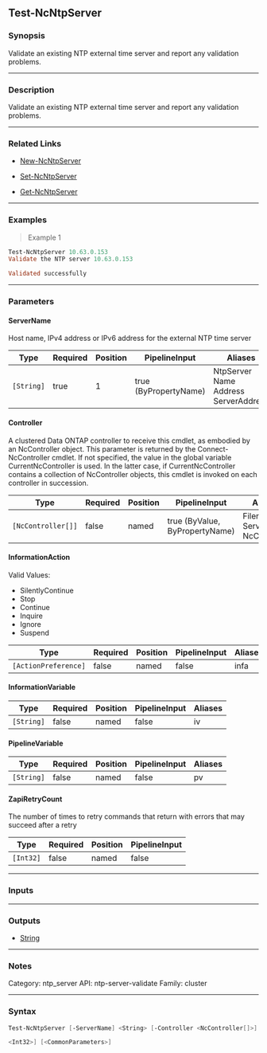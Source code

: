 Test-NcNtpServer
----------------

### Synopsis
Validate an existing NTP external time server and report any validation problems.

---

### Description

Validate an existing NTP external time server and report any validation problems.

---

### Related Links
* [New-NcNtpServer](New-NcNtpServer)

* [Set-NcNtpServer](Set-NcNtpServer)

* [Get-NcNtpServer](Get-NcNtpServer)

---

### Examples
> Example 1

```PowerShell
Test-NcNtpServer 10.63.0.153
Validate the NTP server 10.63.0.153

Validated successfully

```

---

### Parameters
#### **ServerName**
Host name, IPv4 address or IPv6 address for the external NTP time server

|Type      |Required|Position|PipelineInput        |Aliases                                         |
|----------|--------|--------|---------------------|------------------------------------------------|
|`[String]`|true    |1       |true (ByPropertyName)|NtpServer<br/>Name<br/>Address<br/>ServerAddress|

#### **Controller**
A clustered Data ONTAP controller to receive this cmdlet, as embodied by an NcController object.  This parameter is returned by the Connect-NcController cmdlet.  If not specified, the value in the global variable CurrentNcController is used.  In the latter case, if CurrentNcController contains a collection of NcController objects, this cmdlet is invoked on each controller in succession.

|Type              |Required|Position|PipelineInput                 |Aliases                          |
|------------------|--------|--------|------------------------------|---------------------------------|
|`[NcController[]]`|false   |named   |true (ByValue, ByPropertyName)|Filer<br/>Server<br/>NcController|

#### **InformationAction**

Valid Values:

* SilentlyContinue
* Stop
* Continue
* Inquire
* Ignore
* Suspend

|Type                |Required|Position|PipelineInput|Aliases|
|--------------------|--------|--------|-------------|-------|
|`[ActionPreference]`|false   |named   |false        |infa   |

#### **InformationVariable**

|Type      |Required|Position|PipelineInput|Aliases|
|----------|--------|--------|-------------|-------|
|`[String]`|false   |named   |false        |iv     |

#### **PipelineVariable**

|Type      |Required|Position|PipelineInput|Aliases|
|----------|--------|--------|-------------|-------|
|`[String]`|false   |named   |false        |pv     |

#### **ZapiRetryCount**
The number of times to retry commands that return with errors that may succeed after a retry

|Type     |Required|Position|PipelineInput|
|---------|--------|--------|-------------|
|`[Int32]`|false   |named   |false        |

---

### Inputs

---

### Outputs
* [String](https://learn.microsoft.com/en-us/dotnet/api/System.String)

---

### Notes
Category: ntp_server
API: ntp-server-validate
Family: cluster

---

### Syntax
```PowerShell
Test-NcNtpServer [-ServerName] <String> [-Controller <NcController[]>] [-InformationAction <ActionPreference>] [-InformationVariable <String>] [-PipelineVariable <String>] [-ZapiRetryCount 
```
```PowerShell
<Int32>] [<CommonParameters>]
```

